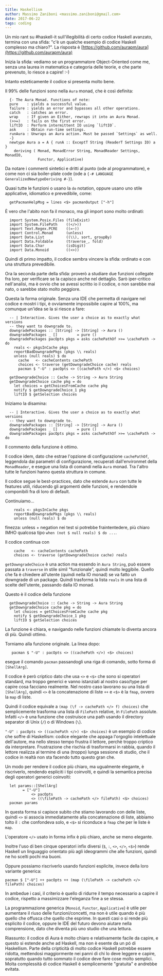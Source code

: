 ```yaml
---
title: Haskellism
author: Massimo Zaniboni <massimo.zaniboni@gmail.com>
date: 2017-06-22
tags: coding
---
```


Un mio rant su #haskell-it sull'illegibilità di certo codice Haskell avanzato, termina con una sfida: "c'è un qualche esempio di codice Haskell complesso ma chiaro?". La risposta è [https://github.com/aurapm/aura](https://github.com/aurapm/aura)

Inizia la sfida: vediamo se un programmatore Object-Oriented come me, senza una laurea in matematica e categoria delle teorie,
e che parte prevenuto, lo riesce a capire! :-)

<!--more-->

Intanto esteticamente il codice si presenta molto bene.

Il 99% delle funzioni sono nella `Aura` monad, che è così definita:

```
  {- The Aura Monad. Functions of note:
  pure    : yields a successful value.
  failure : yields an error and bypasses all other operations.
  catch   : catches an error.
  wrap    : If given an Either, rewraps it into an Aura Monad.
  (>>=)   : fails on the first error.
  liftIO  : Perform intermittent IO using `liftIO`.
  ask     : Obtain run-time settings.
  runAura : Unwraps an Aura action. Must be passed `Settings` as well.
  -}
  newtype Aura a = A { runA :: ExceptT String (ReaderT Settings IO) a }
    deriving ( Monad, MonadError String, MonadReader Settings, MonadIO,
               Functor, Applicative)
```

Da notare i commenti sintetici e dritti al punto (ode al programmatore), 
e come non ci sia boiler-plate code (ode a `{-# LANGUAGE GeneralizedNewtypeDeriving #-}`).

Quasi tutte le funzioni o usano la `do` notation,  oppure usano uno stile applicative, idiomatico e prevedibile, come:

```
  getPacmanHelpMsg = lines <$> pacmanOutput ["-h"]
```

È vero che l'abito non fa il monaco, ma gli import sono molto ordinati: 

```
  import System.Posix.Files (fileExist)
  import System.FilePath    ((</>))
  import Text.Regex.PCRE    ((=~))
  import Control.Monad      (unless)
  import Data.List          ((\\), sort, groupBy)
  import Data.Foldable      (traverse_, fold)
  import Data.Char          (isDigit)
  import Data.Monoid        ((<>))
```

Quindi di primo impatto, il codice sembra vincere la sfida: ordinato e con una struttura prevedibile.

Ora la seconda parte della sfida: proverò a studiare due funzioni collegate fra loro, per verificare se la capisco anche nel dettaglio. 
Sarò iper-critico nell'analisi, ma è ovvio che se avessi scritto io il codice, o non sarebbe mai nato, o sarebbe stato molto peggiore.

Questa la forma originale. Senza una IDE che permetta di navigare nel codice e mostri i tipi, è ovviamente impossibile
capire al 100%, ma comunque un'idea se la si riesce a fare:

```
  -- | Interactive. Gives the user a choice as to exactly what versions
  -- they want to downgrade to.
  downgradePackages :: [String] -> [String] -> Aura ()
  downgradePackages _ []         = pure ()
  downgradePackages pacOpts pkgs = asks cachePathOf >>= \cachePath -> do
    reals <- pkgsInCache pkgs
    reportBadDowngradePkgs (pkgs \\ reals)
    unless (null reals) $ do
      cache   <- cacheContents cachePath
      choices <- traverse (getDowngradeChoice cache) reals
      pacman $ "-U" : pacOpts <> ((cachePath </>) <$> choices)
 
  getDowngradeChoice :: Cache -> String -> Aura String
  getDowngradeChoice cache pkg = do
    let choices = getChoicesFromCache cache pkg
    notify $ getDowngradeChoice_1 pkg
    liftIO $ getSelection choices
```

Iniziamo la disamina:


```
  -- | Interactive. Gives the user a choice as to exactly what versions
  -- they want to downgrade to.
  downgradePackages :: [String] -> [String] -> Aura ()
  downgradePackages _ []         = pure ()
  downgradePackages pacOpts pkgs = asks cachePathOf >>= \cachePath -> do
```

Il commento della funzione è ottimo.

Il codice idem, dato che estrae l'opzione di configurazione `cachePathOf`, leggendola dai parametri di configurazione, recuperati dall'environmet della `MonadReader`, e esegue una lista di comandi nella `Aura` monad. Tra l'altro tutte le funzioni hanno questa struttura in comune.

Il codice segue le best-practices, dato che estende `Aura` con tutte le features utili, riducendo gli argomenti delle funzioni,
e rendendole componibili fra di loro di default.

Continuiamo...

```
    reals <- pkgsInCache pkgs
    reportBadDowngradePkgs (pkgs \\ reals)
    unless (null reals) $ do
```

finezza: unless + negation nei test si potrebbe fraintentedere, più chiaro IMHO qualcosa tipo
`when (not $ null reals) $ do ...`. 

Il codice continua con

```
    cache   <- cacheContents cachePath
    choices <- traverse (getDowngradeChoice cache) reals
```

`getDowngradeChoice` è una action ma essendo in `Aura String`, 
può essere passata a `traverse` in stile simil "funzionale", quindi molto leggibile. 
Quello che fa è chiedere all'utente (quindi nella IO monad) se va fatto un downgrade di un package. 
Quindi trasforma la lista `reals` in una lista di scelte dell'utente, 
passando dalla IO monad. 

Questo è il codice della funzione

```
  getDowngradeChoice :: Cache -> String -> Aura String
  getDowngradeChoice cache pkg = do
    let choices = getChoicesFromCache cache pkg
    notify $ getDowngradeChoice_1 pkg
    liftIO $ getSelection choices
```

La funzione è chiara, e navigando nelle funzioni chiamate lo diventa ancora di più. Quindi ottimo.

Torniamo alla funzione originale. La linea dopo:

```
   pacman $ "-U" : pacOpts <> ((cachePath </>) <$> choices)
```

esegue il comando `pacman` passandogli una riga di comando, sotto forma di `[ShellArg]`.

Il codice è però criptico dato che usa `<>` e `<$>` che sono si operatori standard, 
ma troppo generici e vanno istanziati al nostro caso/type per capire cosa facciano realmente.
Nel nostro caso lavorano su una lista di `[ShellArg]`, quindi `<>` è la concatenazione di liste `++` 
e `<$>` è la `fmap`, ovvero la `map` di liste. 

Quindi il codice equivale a `(map (\f -> cachePath </> f) choices)` che semplicemente trasforma una lista di `FilePath` 
relative, in `FilePath` assolute. Infatti `</>` è una funzione che costruisce una path usando il directory separator 
di Unix (`/`) o di Windows (`\`).

`"-U" : pacOpts <> ((cachePath </>) <$> choices)` è un esempio di codice che soffre di Haskellism: 
codice elegante che appaga l'orgoglio intelettuale dell'autore, ma nello stesso tempo frustra il lettore,
perchè troppo criptico da interpretare. 
Frustrazione che rischia di trasformarsi in rabbia, quando il lettore realizza al 
termine di una (troppo) lunga sessione di studio, che il codice in realtà non
sta facendo tutto questo gran che.

Un modo per rendere il codice più chiaro, ma ugualmente elegante, è riscriverlo, rendendo espliciti
i tipi coinvolti, e quindi la semantica precisa degli operatori generici coinvolti:

```
  let params::[ShellArg] 
        = ["-U"] 
            <> pacOpts 
            <> ((\filePath -> cachePath </> filePath) <$> choices)
  pacman params
```

In questa forma si capisce subito che stiamo lavorando con delle liste, quindi `<>` si associa immediatamente alla concatenazione di liste,
abbiamo tolto il `:` che confondeva solo, e `<$>` si riconduce a `fmap` che per le liste è `map`.

L'operatore `</>` usato in forma infix è più chiaro, anche se meno elegante.

Inoltre l'uso di ben cinque operatori infix diversi (`$`, `:`, `<>`, `</>`, `<$>`) rende Haskell un linguaggio orientato più agli ideogrammi
che alle funzioni, quindi ne ho scelti pochi ma buoni.

Oppure possiamo riscriverlo usando funzioni esplicite, invece della loro variante generica: 

```
pacman $ ["-U"] ++ pacOpts ++ (map (\filePath -> cachePath </> filePath) choices)
```

In ambedue i casi, il criterio è quello di ridurre il tempo necessario a capire il codice, rispetto a massimizzare l'eleganza
fine a se stessa. 

La programmazione generica (`Monoid`, `Functor`, `Applicative`) è utile per aumentare il riuso delle funzioni/concetti, 
ma non è utile quando è più quello che offusca che quello che esprime. In questi casi o si rende più esplicito il codice, 
oppure le IDE del futuro devono aiutare nella comprensione, dato che diventa più uno studio che una lettura.

Riassunto: il codice di Aura è molto chiaro 
e relativamente facile da capire, e questo si estende anche ad Haskell, 
ma non è esente da un pó di Haskellism. Parte della cripticità di molto codice
Haskell potrebbe essere ridotta, mettendosi maggiormente nei panni di chi lo deve
leggere e capire, sopratutto quando tutto sommato il codice deve fare cose molto
semplici. Molta complessità di codice Haskell è semplicemente "gratuita" e andrebbe evitata.

